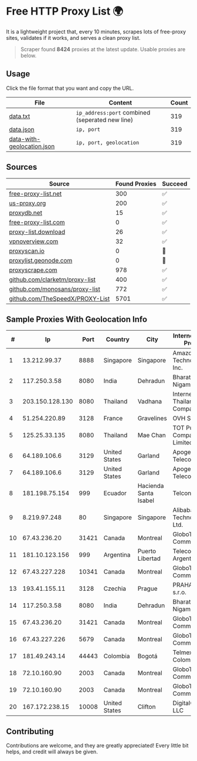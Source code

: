 
# Free HTTP Proxy List 🌍

It is a lightweight project that, every 10 minutes, scrapes lots of free-proxy sites, validates if it works, and serves a clean proxy list.


> Scraper found **8424** proxies at the latest update. Usable proxies are below.

## Usage

Click the file format that you want and copy the URL.


|File|Content|Count|
|----|-------|-----|
|[data.txt](https://raw.githubusercontent.com/themiralay/Proxy-List-World/master/data.txt)|`ip_address:port` combined (seperated new line)|319|
|[data.json](https://raw.githubusercontent.com/themiralay/Proxy-List-World/master/data.json)|`ip, port`|319|
|[data-with-geolocation.json](https://raw.githubusercontent.com/themiralay/Proxy-List-World/master/data-with-geolocation.json)|`ip, port, geolocation`|319|

## Sources

|Source|Found Proxies|Succeed|
|------|-------------|-------|
|[free-proxy-list.net](https://free-proxy-list.net)|300|✅|
|[us-proxy.org](https://www.us-proxy.org)|200|✅|
|[proxydb.net](http://proxydb.net)|15|✅|
|[free-proxy-list.com](https://free-proxy-list.com/?page=&port=&type%5B%5D=http&type%5B%5D=https&up_time=0&search=Search)|0|✅|
|[proxy-list.download](https://www.proxy-list.download/HTTP)|26|✅|
|[vpnoverview.com](https://vpnoverview.com/privacy/anonymous-browsing/free-proxy-servers)|32|✅|
|[proxyscan.io](https://www.proxyscan.io)|0|🚫|
|[proxylist.geonode.com](https://proxylist.geonode.com/api/proxy-list?limit=300&page=1&sort_by=lastChecked&sort_type=desc&protocols=http,https)|0|🚫|
|[proxyscrape.com](https://api.proxyscrape.com/v2/?request=displayproxies&protocol=http&timeout=10000&country=all&ssl=all&anonymity=all)|978|✅|
|[github.com/clarketm/proxy-list](https://raw.githubusercontent.com/clarketm/proxy-list/master/proxy-list-raw.txt)|400|✅|
|[github.com/monosans/proxy-list](https://raw.githubusercontent.com/monosans/proxy-list/main/proxies/http.txt)|772|✅|
|[github.com/TheSpeedX/PROXY-List](https://raw.githubusercontent.com/TheSpeedX/PROXY-List/master/http.txt)|5701|✅|


## Sample Proxies With Geolocation Info

|#|Ip|Port|Country|City|Internet Service Provider|
|-|--|----|-------|----|-------------------------|
|1|13.212.99.37|8888|Singapore|Singapore|Amazon Technologies Inc.|
|2|117.250.3.58|8080|India|Dehradun|Bharat Sanchar Nigam Ltd|
|3|203.150.128.130|8080|Thailand|Vadhana|Internet Thailand Company Ltd|
|4|51.254.220.89|3128|France|Gravelines|OVH SAS|
|5|125.25.33.135|8080|Thailand|Mae Chan|TOT Public Company Limited|
|6|64.189.106.6|3129|United States|Garland|Apogee Telecom Inc.|
|7|64.189.106.6|3129|United States|Garland|Apogee Telecom Inc.|
|8|181.198.75.154|999|Ecuador|Hacienda Santa Isabel|Telconet S.A|
|9|8.219.97.248|80|Singapore|Singapore|Alibaba (US) Technology Co., Ltd.|
|10|67.43.236.20|31421|Canada|Montreal|GloboTech Communications|
|11|181.10.123.156|999|Argentina|Puerto Libertad|Telecom Argentina S.A.|
|12|67.43.227.228|10341|Canada|Montreal|GloboTech Communications|
|13|193.41.155.11|3128|Czechia|Prague|PRAHA12.com s.r.o.|
|14|117.250.3.58|8080|India|Dehradun|Bharat Sanchar Nigam Ltd|
|15|67.43.236.20|31421|Canada|Montreal|GloboTech Communications|
|16|67.43.227.226|5679|Canada|Montreal|GloboTech Communications|
|17|181.49.243.14|44443|Colombia|Bogotá|Telmex Colombia S.A.|
|18|72.10.160.90|2003|Canada|Montreal|GloboTech Communications|
|19|72.10.160.90|2003|Canada|Montreal|GloboTech Communications|
|20|167.172.238.15|10008|United States|Clifton|DigitalOcean, LLC|



## Contributing

Contributions are welcome, and they are greatly appreciated! Every
little bit helps, and credit will always be given.

